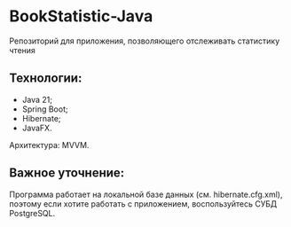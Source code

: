 # BookStatistic-Java
Репозиторий для приложения, позволяющего отслеживать статистику чтения

## Технологии:
- Java 21;
- Spring Boot;
- Hibernate;
- JavaFX.

Архитектура: MVVM.

## Важное уточнение:
Программа работает на локальной базе данных (см. hibernate.cfg.xml), поэтому если хотите работать с приложением, воспользуйтесь СУБД PostgreSQL.

